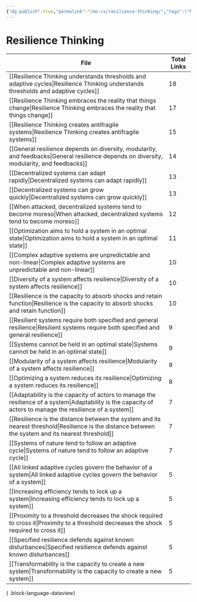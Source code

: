 ```yaml
---
{"dg-publish":true,"permalink":"/mo-cs/resilience-thinking/","tags":["MOC"]}
---
```


# Resilience Thinking

| File                                                                                                                                                            | Total Links |
| --------------------------------------------------------------------------------------------------------------------------------------------------------------- | ----------- |
| [[Resilience Thinking understands thresholds and adaptive cycles\|Resilience Thinking understands thresholds and adaptive cycles]]                           | 18          |
| [[Resilience Thinking embraces the reality that things change\|Resilience Thinking embraces the reality that things change]]                                 | 17          |
| [[Resilience Thinking creates antifragile systems\|Resilience Thinking creates antifragile systems]]                                                         | 15          |
| [[General resilience depends on diversity, modularity, and feedbacks\|General resilience depends on diversity, modularity, and feedbacks]]                   | 14          |
| [[Decentralized systems can adapt rapidly\|Decentralized systems can adapt rapidly]]                                                                         | 13          |
| [[Decentralized systems can grow quickly\|Decentralized systems can grow quickly]]                                                                           | 13          |
| [[When attacked, decentralized systems tend to become moreso\|When attacked, decentralized systems tend to become moreso]]                                   | 12          |
| [[Optimization aims to hold a system in an optimal state\|Optimization aims to hold a system in an optimal state]]                                           | 11          |
| [[Complex adaptive systems are unpredictable and non-linear\|Complex adaptive systems are unpredictable and non-linear]]                                     | 10          |
| [[Diversity of a system affects resilience\|Diversity of a system affects resilience]]                                                                       | 10          |
| [[Resilience is the capacity to absorb shocks and retain function\|Resilience is the capacity to absorb shocks and retain function]]                         | 10          |
| [[Resilient systems require both specified and general resilience\|Resilient systems require both specified and general resilience]]                         | 9           |
| [[Systems cannot be held in an optimal state\|Systems cannot be held in an optimal state]]                                                                   | 9           |
| [[Modularity of a system affects resilience\|Modularity of a system affects resilience]]                                                                     | 8           |
| [[Optimizing a system reduces its resilience\|Optimizing a system reduces its resilience]]                                                                   | 8           |
| [[Adaptability is the capacity of actors to manage the resilience of a system\|Adaptability is the capacity of actors to manage the resilience of a system]] | 7           |
| [[Resilience is the distance between the system and its nearest threshold\|Resilience is the distance between the system and its nearest threshold]]         | 7           |
| [[Systems of nature tend to follow an adaptive cycle\|Systems of nature tend to follow an adaptive cycle]]                                                   | 7           |
| [[All linked adaptive cycles govern the behavior of a system\|All linked adaptive cycles govern the behavior of a system]]                                   | 5           |
| [[Increasing efficiency tends to lock up a system\|Increasing efficiency tends to lock up a system]]                                                         | 5           |
| [[Proximity to a threshold decreases the shock required to cross it\|Proximity to a threshold decreases the shock required to cross it]]                     | 5           |
| [[Specified resilience defends against known disturbances\|Specified resilience defends against known disturbances]]                                         | 5           |
| [[Transformability is the capacity to create a new system\|Transformability is the capacity to create a new system]]                                         | 5           |

{ .block-language-dataview}
